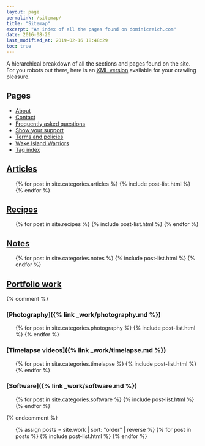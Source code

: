 ```yaml
---
layout: page
permalink: /sitemap/
title: "Sitemap"
excerpt: "An index of all the pages found on dominicreich.com"
date: 2016-08-26
last_modified_at: 2019-02-16 18:48:29
toc: true
---
```


A hierarchical breakdown of all the sections and pages found on the site. For you robots out there, here is an [XML version](/sitemap.xml) available for your crawling pleasure.

## Pages

- [About](/about/)
- [Contact](/contact/)
- [Frequently asked questions](/faqs/)
- [Show your support](/support/)
- [Terms and policies](/terms/)
- [Wake Island Warriors](/wiw/)
- [Tag index](/tag/)

## [Articles](/articles/)

<ul>
  {% for post in site.categories.articles %}
    {% include post-list.html %}
  {% endfor %}
</ul>

## [Recipes](/recipes/)

<ul>
  {% for post in site.recipes %}
    {% include post-list.html %}
  {% endfor %}
</ul>

## [Notes](/notes/)

<ul>
  {% for post in site.categories.notes %}
    {% include post-list.html %}
  {% endfor %}
</ul>

## [Portfolio work](/work/)

{% comment %}
### [Photography]({% link _work/photography.md %})

<ul>
  {% for post in site.categories.photography %}
    {% include post-list.html %}
  {% endfor %}
</ul>

### [Timelapse videos]({% link _work/timelapse.md %})

<ul>
  {% for post in site.categories.timelapse %}
    {% include post-list.html %}
  {% endfor %}
</ul>

### [Software]({% link _work/software.md %})

<ul>
  {% for post in site.categories.software %}
    {% include post-list.html %}
  {% endfor %}
</ul>
{% endcomment %}

<ul>
  {% assign posts = site.work | sort: "order" | reverse %}
  {% for post in posts %}
    {% include post-list.html %}
  {% endfor %}
</ul>
